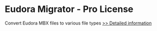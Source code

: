 # Eudora Migrator - Pro License
Convert Eudora MBX files to various file types
[>> Detailed information](https://secure.shareit.com/shareit/product.html?productid=300976334&affiliateid=200057808)